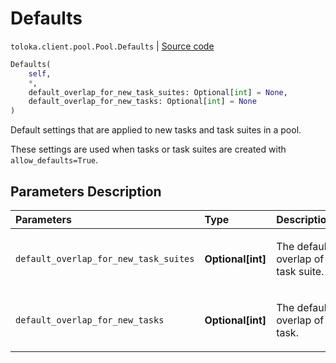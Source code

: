 # Defaults
`toloka.client.pool.Pool.Defaults` | [Source code](https://github.com/Toloka/toloka-kit/blob/v1.1.2/src/client/pool/__init__.py#L150)

```python
Defaults(
    self,
    *,
    default_overlap_for_new_task_suites: Optional[int] = None,
    default_overlap_for_new_tasks: Optional[int] = None
)
```

Default settings that are applied to new tasks and task suites in a pool.


These settings are used when tasks or task suites are created with `allow_defaults=True`.

## Parameters Description

| Parameters | Type | Description |
| :----------| :----| :-----------|
`default_overlap_for_new_task_suites`|**Optional\[int\]**|<p>The default overlap of a task suite.</p>
`default_overlap_for_new_tasks`|**Optional\[int\]**|<p>The default overlap of a task.</p>
